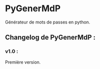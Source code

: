 # PyGenerMdP
Générateur de mots de passes en python.

## Changelog de PyGenerMdP :

### v1.0 :

Première version.
